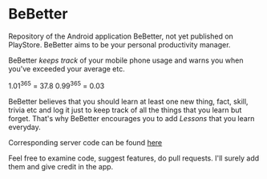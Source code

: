 # BeBetter

Repository of the Android application BeBetter, not yet published on PlayStore. BeBetter aims to be your personal productivity manager.

BeBetter *keeps track* of your mobile phone usage and warns you when you've exceeded your average etc.

1.01<sup>365</sup> = 37.8
0.99<sup>365</sup> = 0.03

BeBetter believes that you should learn at least one new thing, fact, skill, trivia etc and log it just to keep track of all the things that you learn but forget.
That's why BeBetter encourages you to add *Lessons* that you learn everyday.

Corresponding server code can be found [here](https://github.com/shaishavgandhi05/BeBetterServer)

Feel free to examine code, suggest features, do pull requests. I'll surely add them and give credit in the app. 
